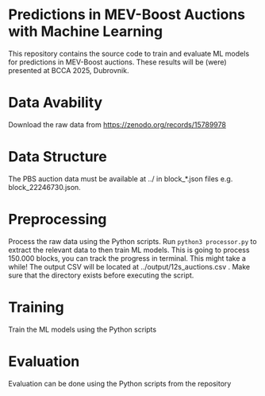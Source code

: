 # Predictions in MEV-Boost Auctions with Machine Learning
This repository contains the source code to train and evaluate ML models for predictions in MEV-Boost auctions. These results will be (were) presented at BCCA 2025, Dubrovnik.

# Data Avability
Download the raw data from https://zenodo.org/records/15789978

# Data Structure
The PBS auction data must be available at ../ in block_*.json files e.g. block_22246730.json. 

# Preprocessing
Process the raw data using the Python scripts. Run `python3 processor.py` to extract the relevant data to then train ML models. This is going to process 150.000 blocks, you can track the progress in terminal. This might take a while! The output CSV will be located at ../output/12s_auctions.csv . Make sure that the directory exists before executing the script.

# Training
Train the ML models using the Python scripts

# Evaluation
Evaluation can be done using the Python scripts from the repository
